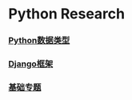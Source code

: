 # Python Research

### [Python数据类型](https://github.com/TomZhangJ/Python/tree/master/Python%E6%95%B0%E6%8D%AE%E7%B1%BB%E5%9E%8B)

### [Django框架](https://github.com/TomZhangJ/Python/tree/master/Django%E6%A1%86%E6%9E%B6)

### [基础专题](https://github.com/TomZhangJ/Python/blob/master/基础专题.md)

